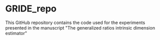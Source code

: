 # GRIDE_repo

This GitHub repository contains the code used for the experiments presented in the manuscript "The generalized ratios intrinsic dimension estimator"


